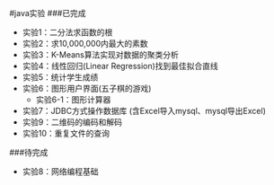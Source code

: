 #java实验
###已完成
* 实验1：二分法求函数的根
* 实验2：求10,000,000内最大的素数
* 实验3：K-Means算法实现对数据的聚类分析
* 实验4：线性回归(Linear Regression)找到最佳拟合直线
* 实验5：统计学生成绩
* 实验6：图形用户界面(五子棋的游戏)
	* 实验6-1：图形计算器
* 实验7：JDBC方式操作数据库 (含Excel导入mysql、mysql导出Excel)
* 实验9：二维码的编码和解码
* 实验10：重复文件的查询

###待完成
* 实验8：网络编程基础
